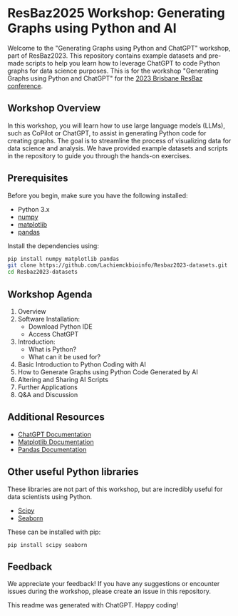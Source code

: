 # ResBaz2025 Workshop: Generating Graphs using Python and AI

Welcome to the "Generating Graphs using Python and ChatGPT" workshop, part of ResBaz2023. This repository contains example datasets and pre-made scripts to help you learn how to leverage ChatGPT to code Python graphs for data science purposes. This is for the workshop "Generating Graphs using Python and ChatGPT" for the [2023 Brisbane ResBaz conference](https://resbaz.github.io/resbaz2023qld/).

## Workshop Overview

In this workshop, you will learn how to use large language models (LLMs), such as CoPilot or ChatGPT, to assist in generating Python code for creating graphs. The goal is to streamline the process of visualizing data for data science and analysis. We have provided example datasets and scripts in the repository to guide you through the hands-on exercises.

## Prerequisites

Before you begin, make sure you have the following installed:

- Python 3.x
- [numpy](https://numpy.org/)
- [matplotlib](https://matplotlib.org/)
- [pandas](https://pandas.pydata.org/)

Install the dependencies using:

```bash
pip install numpy matplotlib pandas
git clone https://github.com/Lachiemckbioinfo/Resbaz2023-datasets.git
cd Resbaz2023-datasets
```
## Workshop Agenda

1. Overview
2. Software Installation:
   - Download Python IDE
   - Access ChatGPT
3. Introduction:
   - What is Python?
   - What can it be used for?
4. Basic Introduction to Python Coding with AI
5. How to Generate Graphs using Python Code Generated by AI
6. Altering and Sharing AI Scripts
7. Further Applications
8. Q&A and Discussion


## Additional Resources

- [ChatGPT Documentation](https://docs.openai.com/models/gpt/)
- [Matplotlib Documentation](https://matplotlib.org/stable/contents.html)
- [Pandas Documentation](https://pandas.pydata.org/docs/)

## Other useful Python libraries
These libraries are not part of this workshop, but are incredibly useful for data scientists using Python.
- [Scipy](https://docs.scipy.org/doc/)
- [Seaborn](https://seaborn.pydata.org/documentation.html)

These can be installed with pip:
```
pip install scipy seaborn
```

## Feedback
We appreciate your feedback! If you have any suggestions or encounter issues during the workshop, please create an issue in this repository.

This readme was generated with ChatGPT. Happy coding!
